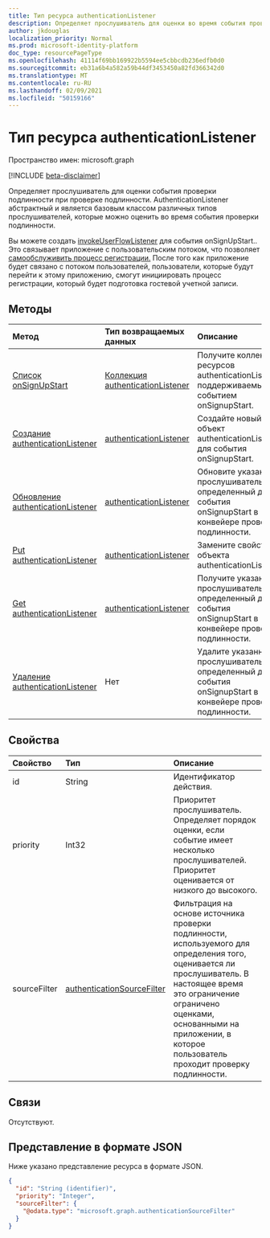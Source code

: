 ```yaml
---
title: Тип ресурса authenticationListener
description: Определяет прослушиватель для оценки во время события проверки подлинности.
author: jkdouglas
localization_priority: Normal
ms.prod: microsoft-identity-platform
doc_type: resourcePageType
ms.openlocfilehash: 41114f69bb169922b5594ee5cbbcdb236edfb0d0
ms.sourcegitcommit: eb31a6b4a582a59b44df3453450a82fd366342d0
ms.translationtype: MT
ms.contentlocale: ru-RU
ms.lasthandoff: 02/09/2021
ms.locfileid: "50159166"
---
```

# <a name="authenticationlistener-resource-type"></a>Тип ресурса authenticationListener

Пространство имен: microsoft.graph

[!INCLUDE [beta-disclaimer](../../includes/beta-disclaimer.md)]

Определяет прослушиватель для оценки события проверки подлинности при проверке подлинности. AuthenticationListener абстрактный и является базовым классом различных типов прослушивателей, которые можно оценить во время события проверки подлинности. 

Вы можете создать [invokeUserFlowListener](../resources/invokeuserflowlistener.md) для события onSignUpStart.. Это связывает приложение с пользовательским потоком, что позволяет [самообслуживить процесс регистрации.](https://docs.microsoft.com/azure/active-directory/external-identities/self-service-sign-up-overview) После того как приложение будет связано с потоком пользователей, пользователи, которые будут перейти к этому приложению, смогут инициировать процесс регистрации, который будет подготовка гостевой учетной записи.

## <a name="methods"></a>Методы

|Метод|Тип возвращаемых данных|Описание|
|:---|:---|:---|
|[Список onSignUpStart](../api/authenticationeventspolicy-list-onsignupstart.md)|[Коллекция authenticationListener](../resources/authenticationlistener.md)|Получите коллекцию ресурсов authenticationListener, поддерживаемых событием onSignupStart.|
|[Создание authenticationListener](../api/authenticationeventspolicy-post-onsignupstart.md)|[authenticationListener](../resources/authenticationlistener.md)|Создайте новый объект authenticationListener для события onSignupStart.|
|[Обновление authenticationListener](../api/authenticationlistener-update.md)|[authenticationListener](../resources/authenticationlistener.md)|Обновите указанный прослушиватель, определенный для события onSignupStart в конвейере проверки подлинности.|
|[Put authenticationListener](../api/authenticationlistener-put.md)|[authenticationListener](../resources/authenticationlistener.md)|Замените свойства объекта authenticationListener.|
|[Get authenticationListener](../api/authenticationlistener-get.md)|[authenticationListener](../resources/authenticationlistener.md)|Получите указанный прослушиватель, определенный для события onSignupStart в конвейере проверки подлинности.|
|[Удаление authenticationListener](../api/authenticationlistener-delete.md)|Нет|Удалите указанный прослушиватель, определенный для события onSignupStart в конвейере проверки подлинности.|

## <a name="properties"></a>Свойства

|Свойство|Тип|Описание|
|:---|:---|:---|
|id|String|Идентификатор действия.|
|priority|Int32|Приоритет прослушиватель. Определяет порядок оценки, если событие имеет несколько прослушивателей. Приоритет оценивается от низкого до высокого.|
|sourceFilter|[authenticationSourceFilter](../resources/authenticationsourcefilter.md)|Фильтрация на основе источника проверки подлинности, используемого для определения того, оценивается ли прослушиватель. В настоящее время это ограничение ограничено оценками, основанными на приложении, в которое пользователь проходит проверку подлинности.|

## <a name="relationships"></a>Связи

Отсутствуют.

## <a name="json-representation"></a>Представление в формате JSON

Ниже указано представление ресурса в формате JSON.
<!-- {
  "blockType": "resource",
  "keyProperty": "id",
  "@odata.type": "microsoft.graph.authenticationListener",
  "openType": false
}
-->

``` json
{
  "id": "String (identifier)",
  "priority": "Integer",
  "sourceFilter": {
    "@odata.type": "microsoft.graph.authenticationSourceFilter"
  }
}
```
